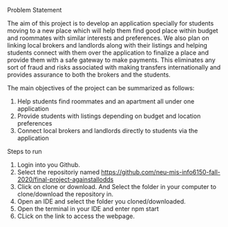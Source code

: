 Problem Statement

The aim of this project is to develop an application specially for students moving to a new place which will help them find good place within budget and roommates with similar interests and preferences. We also plan on linking local brokers and landlords along with their listings and helping students connect with them over the application to finalize a place and provide them with a safe gateway to make payments. This eliminates any sort of fraud and risks associated with making transfers internationally and provides assurance to both the brokers and the students.

The main objectives of the project can be summarized as follows:
1. Help students find roommates and an apartment all under one application
2. Provide students with listings depending on budget and location preferences
3. Connect local brokers and landlords directly to students via the application

Steps to run
1. Login into you Github.
2. Select the repositoriy named https://github.com/neu-mis-info6150-fall-2020/final-project-againstallodds
3. Click on clone or download. And Select the folder in your computer to clone/download the repository in.
4. Open an IDE and select the folder you cloned/downloaded.
5. Open the terminal in your IDE and enter npm start
6. CLick on the link to access the webpage.